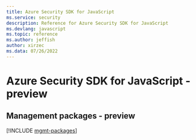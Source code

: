 ```yaml
---
title: Azure Security SDK for JavaScript
ms.service: security
description: Reference for Azure Security SDK for JavaScript
ms.devlang: javascript
ms.topic: reference
ms.author: jeffish
author: xirzec
ms.data: 07/26/2022
---
```

# Azure Security SDK for JavaScript - preview

## Management packages - preview
[!INCLUDE [mgmt-packages](security-mgmt-index.md)]